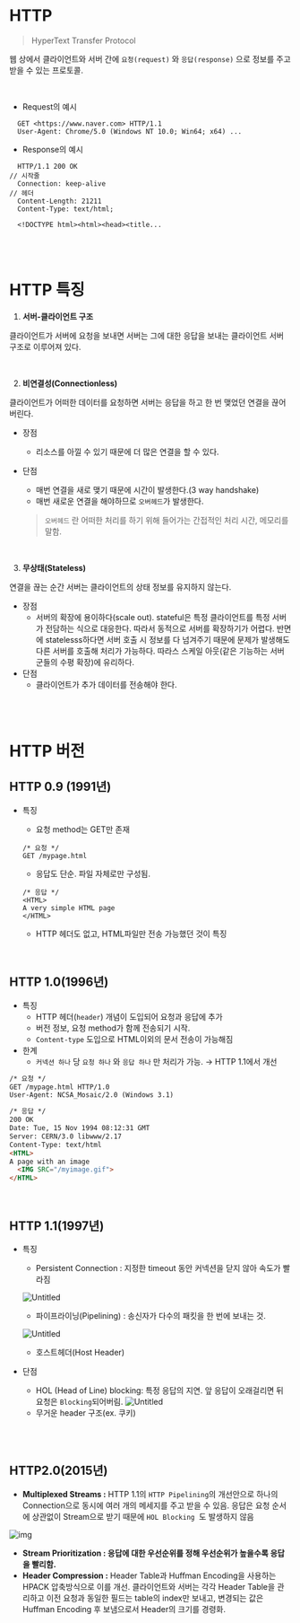 # HTTP

> HyperText Transfer Protocol
> 

웹 상에서 클라이언트와 서버 간에 `요청(request)` 와 `응답(response)` 으로 정보를 주고받을 수 있는 프로토콜.

<Br>

- Request의 예시

```
  GET <https://www.naver.com> HTTP/1.1								
  User-Agent: Chrome/5.0 (Windows NT 10.0; Win64; x64) ...			

```

- Response의 예시

```
  HTTP/1.1 200 OK														// 시작줄
  Connection: keep-alive												 // 헤더
  Content-Length: 21211
  Content-Type: text/html;

  <!DOCTYPE html><html><head><title...

```

<Br>
<Br>

# HTTP 특징

1. **서버-클라이언트 구조**

클라이언트가 서버에 요청을 보내면 서버는 그에 대한 응답을 보내는 클라이언트 서버 구조로 이루어져 있다.

<Br>

2. **비연결성(Connectionless)**

클라이언트가 어떠한 데이터를 요청하면 서버는 응답을 하고 한 번 맺었던 연결을 끊어버린다.

- 장점
    - 리소스를 아낄 수 있기 때문에 더 많은 연결을 할 수 있다.
- 단점
    - 매번 연결을 새로 맺기 때문에 시간이 발생한다.(3 way handshake)
    - 매번 새로운 연결을 해야하므로 `오버헤드`가 발생한다.
    
    > `오버헤드` 란 어떠한 처리를 하기 위해 들어가는 간접적인 처리 시간, 메모리를 말함.
    > 

<Br>

3. **무상태(Stateless)**

연결을 끊는 순간 서버는 클라이언트의 상태 정보를 유지하지 않는다.

- 장점
    - 서버의 확장에 용이하다(scale out). stateful은 특정 클라이언트를 특정 서버가 전담하는 식으로 대응한다. 따라서 동적으로 서버를 확장하기가 어렵다. 반면에 statelesss하다면 서버 호출 시 정보를 다 넘겨주기 때문에 문제가 발생해도 다른 서버를 호출해 처리가 가능하다. 따라스 스케일 아웃(같은 기능하는 서버군들의 수평 확장)에 유리하다.
- 단점
    - 클라이언트가 추가 데이터를 전송해야 한다.

<Br>
<Br>

# HTTP 버전

## HTTP 0.9 (1991년)

- 특징
    - 요청 method는 GET만 존재
    
    ```
    /* 요청 */
    GET /mypage.html
    ```
    
    - 응답도 단순. 파일 자체로만 구성됨.
    
    ```
    /* 응답 */
    <HTML>
    A very simple HTML page
    </HTML>
    ```
    
    - HTTP 헤더도 없고, HTML파일만 전송 가능했던 것이 특징

<br>


## HTTP 1.0(1996년)

- 특징
    - HTTP 헤더(`header`) 개념이 도입되어 요청과 응답에 추가
    - 버전 정보, 요청 method가 함께 전송되기 시작.
    - `Content-type` 도입으로 HTML이외의 문서 전송이 가능해짐
- 한계
    - `커넥션 하나` 당 `요청 하나` 와 `응답 하나` 만 처리가 가능. → HTTP 1.1에서 개선

```html
/* 요청 */
GET /mypage.html HTTP/1.0
User-Agent: NCSA_Mosaic/2.0 (Windows 3.1)
```

```html
/* 응답 */
200 OK
Date: Tue, 15 Nov 1994 08:12:31 GMT
Server: CERN/3.0 libwww/2.17
Content-Type: text/html
<HTML>
A page with an image
  <IMG SRC="/myimage.gif">
</HTML>
```

<br>

## HTTP 1.1(1997년)

- 특징
    - Persistent Connection : 지정한 timeout 동안 커넥션을 닫지 않아 속도가 빨라짐
    
    ![Untitled](./img/http1.0_http1.1.png)
    
    - 파이프라이닝(Pipelining) : 송신자가 다수의 패킷을 한 번에 보내는 것.
    
    ![Untitled](./img/pipelining.png)
    
    - 호스트헤더(Host Header)
- 단점
  - HOL (Head of Line) blocking: 특정 응답의 지연. 앞 응답이 오래걸리면 뒤 요청은 `Blocking`되어버림.
    ![Untitled](./img/hol.png)
  - 무거운 header 구조(ex. 쿠키)

<br><br>

## HTTP2.0(2015년)

- **Multiplexed Streams :** HTTP 1.1의 `HTTP Pipelining`의 개선안으로 하나의 Connection으로 동시에 여러 개의 메세지를 주고 받을 수 있음. 응답은 요청 순서에 상관없이 Stream으로 받기 때문에 `HOL Blocking`
 도 발생하지 않음

![img](./img/mutiplexed_streams.png)

- **Stream Prioritization : 응답에 대한 우선순위를 정해 우선순위가 높을수록 응답을 빨리함.**
- **Header Compression :** Header Table과 Huffman Encoding을 사용하는 HPACK 압축방식으로 이를 개선. 클라이언트와 서버는 각각 Header Table을 관리하고 이전 요청과 동일한 필드는 table의 index만 보내고, 변경되는 값은 Huffman Encoding 후 보냄으로서 Header의 크기를 경령화.

<br>
<br>

